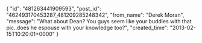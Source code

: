  {
   "id": "481263441909593",
   "post_id": "462493170453287_481209285248342",
   "from_name": "Derek Moran",
   "message": "What about Dean? You guys seem like your buddies with that pic..does he espouse with your knowledge too?",
   "created_time": "2013-02-15T10:20:01+0000"
 }
